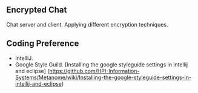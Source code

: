 ## Encrypted Chat

Chat server and client. Applying different encryption techniques.

## Coding Preference

* IntelliJ.
* Google Style Guild. [Installing the google styleguide settings in intellij and eclipse] (https://github.com/HPI-Information-Systems/Metanome/wiki/Installing-the-google-styleguide-settings-in-intellij-and-eclipse)
